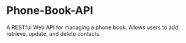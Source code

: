 # Phone-Book-API
A RESTful Web API for managing a phone book. Allows users to add, retrieve, update, and delete contacts.

